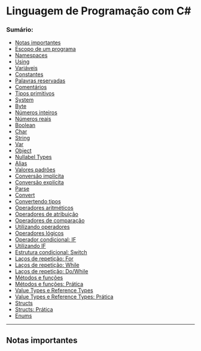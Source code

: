 # Linguagem de Programação com C#

### Sumário:

- [Notas importantes](#notas-importantes)
- [Escopo de um programa]()
- [Namespaces]()
- [Using]()
- [Variáveis]()
- [Constantes]()
- [Palavras reservadas]()
- [Comentários]()
- [Tipos primitivos]()
- [System]()
- [Byte]()
- [Números inteiros]()
- [Números reais]()
- [Boolean]()
- [Char]()
- [String]()
- [Var]()
- [Object]()
- [Nullabel Types]()
- [Alias]()
- [Valores padrões]()
- [Conversão implícita]()
- [Conversão explícita]()
- [Parse]()
- [Convert]()
- [Convertendo tipos]()
- [Operadores aritméticos]()
- [Operadores de atribuição]()
- [Operadores de comparação]()
- [Utilizando operadores]()
- [Operadores lógicos]()
- [Operador condicional: IF]()
- [Utilizando IF]()
- [Estrutura condicional: Switch]()
- [Laços de repetição: For]()
- [Laços de repetição: While]()
- [Laços de repetição: Do/While]()
- [Métodos e funções]()
- [Métodos e funções: Prática]()
- [Value Types e Reference Types]()
- [Value Types e Reference Types: Prática]()
- [Structs]()
- [Structs: Prática]()
- [Enums]()

---

## Notas importantes

